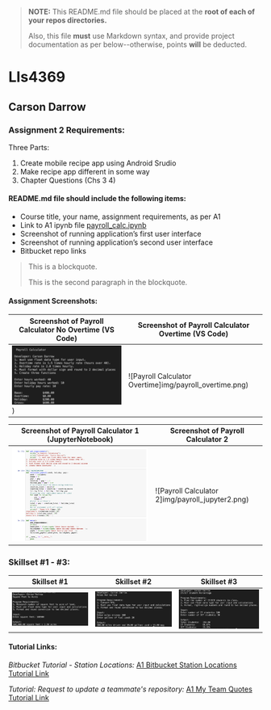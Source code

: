 > **NOTE:** This README.md file should be placed at the **root of each of your repos directories.**
>
>Also, this file **must** use Markdown syntax, and provide project documentation as per below--otherwise, points **will** be deducted.
>

# LIs4369

## Carson Darrow

### Assignment 2 Requirements:

Three Parts:

1. Create mobile recipe app using Android Srudio
2. Make recipe app different in some way
3. Chapter Questions (Chs 3 4)

#### README.md file should include the following items:

* Course title, your name, assignment requirements, as per A1
* Link to A1 ipynb file [payroll_calc.ipynb](a2_payroll_calculator/payroll_calc.ipynb)
* Screenshot of running application’s first user interface
* Screenshot of running application’s second user interface
* Bitbucket repo links

> This is a blockquote.
> 
> This is the second paragraph in the blockquote.
>


#### Assignment Screenshots:


| Screenshot of Payroll Calculator No Overtime (VS Code) | Screenshot of Payroll Calculator Overtime (VS Code) |
| -------------- | --------------|
| ![Payroll Calculator No Overtime](img/payroll_no_overtime.png)) | ![Payroll Calculator Overtime]img/payroll_overtime.png) |


| Screenshot of Payroll Calculator 1 (JupyterNotebook) | Screenshot of Payroll Calculator 2 |
| -------------- | --------------|
| ![Payroll Calculator 1](img/payroll_jupyter1.png) | ![Payroll Calculator 2]img/payroll_jupyter2.png) |



### Skillset #1 - #3:

| Skillset #1 | Skillset #2 | Skillset #3 |
| -------------- | --------------| -------------- |
| ![Skillset #1](img/ss1.png) | ![Skillset #2](img/ss2.png) | ![Skillset #1](img/ss3.png) |




#### Tutorial Links:

*Bitbucket Tutorial - Station Locations:*
[A1 Bitbucket Station Locations Tutorial Link](https://bitbucket.org/cbd19a/bitbucketstationlocations/ "Bitbucket Station Locations")

*Tutorial: Request to update a teammate's repository:*
[A1 My Team Quotes Tutorial Link](https://bitbucket.org/username/myteamquotes/ "My Team Quotes Tutorial")